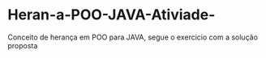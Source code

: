# Heran-a-POO-JAVA-Ativiade-
Conceito de herança em POO para JAVA, segue o exercicio com a solução proposta
